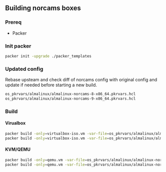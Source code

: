 ## Building norcams boxes

### Prereq

* Packer

### Init packer

``` bash
packer init -upgrade ./packer_templates
```

### Updated config

Rebase upsteam and check diff of norcams config with original config and update if needed before starting a new build.

``` bash
os_pkrvars/almalinux/almalinux-norcams-8-x86_64.pkrvars.hcl
os_pkrvars/almalinux/almalinux-norcams-9-x86_64.pkrvars.hcl
```

### Build

#### Virualbox

``` bash
packer build -only=virtualbox-iso.vm -var-file=os_pkrvars/almalinux/almalinux-norcams-8-x86_64.pkrvars.hcl ./packer_templates
packer build -only=virtualbox-iso.vm -var-file=os_pkrvars/almalinux/almalinux-norcams-9-x86_64.pkrvars.hcl ./packer_templates
```

#### KVM/QEMU

``` bash
packer build -only=qemu.vm -var-file=os_pkrvars/almalinux/almalinux-norcams-8-x86_64.pkrvars.hcl ./packer_templates
packer build -only=qemu.vm -var-file=os_pkrvars/almalinux/almalinux-norcams-9-x86_64.pkrvars.hcl ./packer_templates
```
